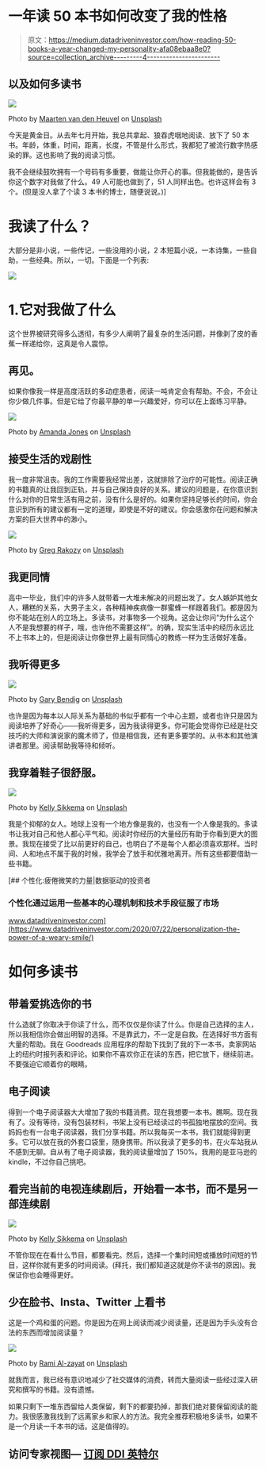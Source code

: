 # 一年读 50 本书如何改变了我的性格

> 原文：<https://medium.datadriveninvestor.com/how-reading-50-books-a-year-changed-my-personality-afa08ebaa8e0?source=collection_archive---------4----------------------->

## 以及如何多读书

![](img/ec27cba95291f44f6ba96d3bb3ca3d5b.png)

Photo by [Maarten van den Heuvel](https://unsplash.com/@mvdheuvel?utm_source=medium&utm_medium=referral) on [Unsplash](https://unsplash.com?utm_source=medium&utm_medium=referral)

今天是黄金日。从去年七月开始，我总共拿起、狼吞虎咽地阅读、放下了 50 本书。年龄，体重，时间，距离，长度，不管是什么形式，我都犯了被流行数字热感染的罪。这也影响了我的阅读习惯。

我不会继续鼓吹拥有一个号码有多重要，做能让你开心的事。但我能做的，是告诉你这个数字对我做了什么。49 人可能也做到了，51 人同样出色。也许这样会有 3 个。(但是没人拿了个读 3 本书的博士，随便说说。)]

# 我读了什么？

大部分是非小说，一些传记，一些没用的小说，2 本短篇小说，一本诗集，一些自助，一些经典。所以，一切。下面是一个列表:

![](img/2dc3e276e95612ebe2f9d49a039562fc.png)

# 1.它对我做了什么

这个世界被研究得多么透彻，有多少人阐明了最复杂的生活问题，并像剥了皮的香蕉一样递给你，这真是令人震惊。

## 再见。

如果你像我一样是高度活跃的多动症患者，阅读一吨肯定会有帮助。不会，不会让你少做几件事。但是它给了你最平静的单一兴趣爱好，你可以在上面练习平静。

![](img/896d40d03cb77b0acaf4eb3f64ac6cfb.png)

Photo by [Amanda Jones](https://unsplash.com/@amandagraphc?utm_source=medium&utm_medium=referral) on [Unsplash](https://unsplash.com?utm_source=medium&utm_medium=referral)

## 接受生活的戏剧性

我一度非常沮丧。我的工作需要我经常出差，这就排除了治疗的可能性。阅读正确的书籍真的让我回到正轨，并与自己保持良好的关系。建议的问题是，在你意识到什么对你的日常生活有用之前，没有什么是好的。如果你坚持足够长的时间，你会意识到所有的建议都有一定的道理，即使是不好的建议。你会感激你在问题和解决方案的巨大世界中的渺小。

![](img/2214876c8668f015c7ea9ed2e4702d1f.png)

Photo by [Greg Rakozy](https://unsplash.com/@grakozy?utm_source=medium&utm_medium=referral) on [Unsplash](https://unsplash.com?utm_source=medium&utm_medium=referral)

## 我更同情

高中一毕业，我们中的许多人就带着一大堆未解决的问题出发了。女人嫉妒其他女人，糟糕的关系，大男子主义，各种精神疾病像一群蜜蜂一样跟着我们。都是因为你不能站在别人的立场上。多读书，对事物多一个视角。这会让你问“为什么这个人不是我想要的样子，哦，也许他不需要这样”。的确，现实生活中的经历永远比不上书本上的，但是阅读让你像世界上最有同情心的教练一样为生活做好准备。

## 我听得更多

![](img/ea0ebd67e579220b08de7ed262c3aeeb.png)

Photo by [Gary Bendig](https://unsplash.com/@kris_ricepees?utm_source=medium&utm_medium=referral) on [Unsplash](https://unsplash.com?utm_source=medium&utm_medium=referral)

也许是因为每本以人际关系为基础的书似乎都有一个中心主题，或者也许只是因为阅读培养了好奇心——我听得更多，因为我读得更多。你可能会觉得你已经是社交技巧的大师和演说家的魔术师了，但是相信我，还有更多要学的。从书本和其他演讲者那里。阅读帮助我等待和倾听。

## 我穿着鞋子很舒服。

![](img/b245ae1c939fc454955f0ad3320e45ed.png)

Photo by [Kelly Sikkema](https://unsplash.com/@kellysikkema?utm_source=medium&utm_medium=referral) on [Unsplash](https://unsplash.com?utm_source=medium&utm_medium=referral)

我是个抑郁的女人。地球上没有一个地方像是我的，也没有一个人像是我的。多读书让我对自己和他人都心平气和。阅读时你经历的大量经历有助于你看到更大的图景。我现在接受了比以前更好的自己，也明白了不是每个人都必须喜欢那样。当时间、人和地点不属于我的时候，我学会了放手和优雅地离开。所有这些都要借助一些书籍。

[](https://www.datadriveninvestor.com/2020/07/22/personalization-the-power-of-a-weary-smile/) [## 个性化:疲倦微笑的力量|数据驱动的投资者

### 个性化通过运用一些基本的心理机制和技术手段征服了市场

www.datadriveninvestor.com](https://www.datadriveninvestor.com/2020/07/22/personalization-the-power-of-a-weary-smile/) 

# 如何多读书

## 带着爱挑选你的书

什么造就了你取决于你读了什么，而不仅仅是你读了什么。你是自己选择的主人，所以我相信你会做出明智的选择。不是靠武力，不一定是自救。在选择好书方面有大量的帮助。我在 Goodreads 应用程序的帮助下找到了我的下一本书，卖家网站上的纽约时报列表和评论。如果你不喜欢你正在读的东西，把它放下，继续前进。不要强迫它顺着你的眼睛。

## 电子阅读

得到一个电子阅读器大大增加了我的书籍消费。现在我想要一本书。瞧啊。现在我有了。没有等待，没有包装材料，书架上没有已经读过的书孤独地摆放的空间。我妈妈也有一台电子阅读器，我们分享书籍。所以我每买一本书，我们就能得到更多。它可以放在我的外套口袋里，随身携带。所以我读了更多的书，在火车站我从不感到无聊。自从有了电子阅读器，我的阅读量增加了 150%。我用的是亚马逊的 kindle，不过你自己挑吧。

## 看完当前的电视连续剧后，开始看一本书，而不是另一部连续剧

![](img/a2bf9006f7e05fd6af664ce3cf0775b5.png)

Photo by [Kelly Sikkema](https://unsplash.com/@kellysikkema?utm_source=medium&utm_medium=referral) on [Unsplash](https://unsplash.com?utm_source=medium&utm_medium=referral)

不管你现在在看什么节目，都要看完。然后，选择一个集时间短或播放时间短的节目，这样你就有更多的时间阅读。(拜托，我们都知道这就是你不读书的原因)。我保证你也会睡得更好。

## 少在脸书、Insta、Twitter 上看书

这是一个鸡和蛋的问题。你是因为在网上阅读而减少阅读量，还是因为手头没有合法的东西而增加阅读量？

![](img/1255a48ecbeceb9ef620bc4a94e6af4d.png)

Photo by [Rami Al-zayat](https://unsplash.com/@rami_alzayat?utm_source=medium&utm_medium=referral) on [Unsplash](https://unsplash.com?utm_source=medium&utm_medium=referral)

就我而言，我已经有意识地减少了社交媒体的消费，转而大量阅读一些经过深入研究和撰写的书籍。没有遗憾。

如果只剩下一堆东西留给人类保留，剩下的都要扔掉，那我们绝对要保留阅读的能力。我很感激我找到了远离家乡和家人的方法。我完全推荐积极地多读书，如果不是一个月读一千本书的话。这是值得的。

## 访问专家视图— [订阅 DDI 英特尔](https://datadriveninvestor.com/ddi-intel)